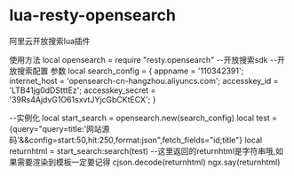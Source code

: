 # lua-resty-opensearch
阿里云开放搜索lua插件

使用方法
local opensearch = require "resty.opensearch" --开放搜索sdk
--开放搜索配置 参数
local search_config = {
	appname = '110342391';
	internet_host = 'opensearch-cn-hangzhou.aliyuncs.com';
	accesskey_id = 'LTB41jg0dDStttEz';
	accesskey_secret = '39Rs4AjdvG1O61sxvtJYjcGbCKtECX';
}

--实例化
local start_search = opensearch.new(search_config)
local test = {query="query=title:'网站源码'&&config=start:50,hit:250,format:json",fetch_fields="id;title"}
local returnhtml = start_search:search(test)
--这里返回的returnhtml是字符串哦,如果需要渲染到模板一定要记得 cjson.decode(returnhtml)
ngx.say(returnhtml)
